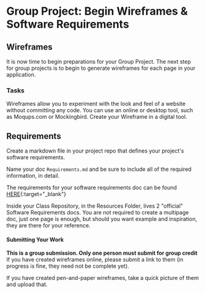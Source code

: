 # Group Project: Begin Wireframes & Software Requirements

## Wireframes
It is now time to begin preparations for your Group Project. The next step for group projects is to begin to generate wireframes for each page in your application.

### Tasks
Wireframes allow you to experiment with the look and feel of a website 
without committing any code. You can use an online or desktop tool, such 
as Moqups.com or Mockingbird. Create your Wireframe in a digital tool.

## Requirements
Create a markdown file in your project repo that defines your 
project's software requirements.

Name your doc `Requirements.md` and be sure to include all of the required information, in detail. 

The requirements for your software requirements doc can be found [HERE](SoftwareReqs){:target="_blank"} 

Inside your Class Repository, in the Resources Folder, lives 2 "official" Software Requirements docs. You 
are not required to create a multipage doc, just one page is enough, but should you want example and inspiration, they are there 
for your reference.

#### Submitting Your Work
**This is a group submission. Only one person must submit for group credit**
If you have created wireframes online, please submit a link to them (in progress is fine, they need not be complete yet).

If you have created pen-and-paper wireframes, take a quick picture of them and upload that.

